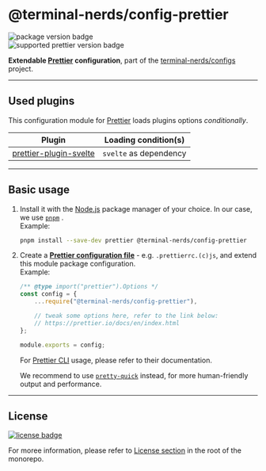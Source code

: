 # @terminal-nerds/config-prettier

![package version badge]\
![supported prettier version badge]

**Extendable [Prettier] configuration**, part of the [terminal-nerds/configs] project.

[package version badge]: https://img.shields.io/github/package-json/v/terminal-nerds/configs?filename=packages%2Fprettier%2Fpackage.json&style=for-the-badge
[supported prettier version badge]: https://img.shields.io/github/package-json/dependency-version/terminal-nerds/configs/prettier?filename=packages%2Fprettier%2Fpackage.json&style=for-the-badge
[prettier]: https://prettier.io
[terminal-nerds/configs]: https://github.com/terminal-nerds/configs

---

## Used plugins

This configuration module for [Prettier] loads plugins options _conditionally_.

| Plugin                   | Loading condition(s)   |
| ------------------------ | ---------------------- |
| [prettier-plugin-svelte] | `svelte` as dependency |

[prettier-plugin-svelte]: https://github.com/sveltejs/prettier-plugin-svelte

---

## Basic usage

1. Install it with the [Node.js] package manager of your choice. In our case,
   we use [`pnpm`](pnpm) .\
   Example:

    ```sh
    pnpm install --save-dev prettier @terminal-nerds/config-prettier
    ```

    [node.js]: https://nodejs.org/en/
    [`pnpm`]: https://pnpm.io/

1. Create a **[Prettier configuration file]** - e.g. `.prettierrc.(c)js`, and extend
   this module package configuration.\
   Example:

    ```js
    /** @type import("prettier").Options */
    const config = {
    	...require("@terminal-nerds/config-prettier"),

    	// tweak some options here, refer to the link below:
    	// https://prettier.io/docs/en/index.html
    };

    module.exports = config;
    ```

    For [Prettier CLI] usage, please refer to their documentation.

    We recommend to use [`pretty-quick`](pretty-quick) instead, for more
    human-friendly output and performance.

    [prettier configuration file]: https://prettier.io/docs/en/configuration.html
    [prettier cli]: https://prettier.io/docs/en/cli.html
    [pretty-quick]: https://github.com/azz/pretty-quick

---

## License

[![license badge]][license]

For moree information, please refer to [License section] in the root of the monorepo.

[license badge]: https://img.shields.io/github/license/terminal-nerds/configs?style=for-the-badge
[license]: https://github.com/terminal-nerds/configs/blob/main/LICENSE.md
[license section]: https://github.com/terminal-nerds/configs#License
